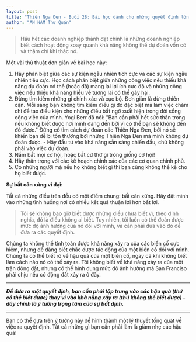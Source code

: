 ```yaml
---
layout: post
title: "Thiên Nga Đen - Buổi 28: Bài học dành cho những quyết định lớn và quan trọng: Bạn thật sự có thể tận dụng được vấn đề của việc dự đoán và sự kiêu ngạo trí thức!"
author: "AN NAM Thư Quán"
---
```


> Hầu hết các doanh nghiệp thành đạt chính là những doanh nghiệp biết cách hoạt động xoay quanh khả năng không thể dự đoán vốn có và thậm chí khi thác nó.

Một vài thủ thuật đơn giản về bài học này:

1. Hãy phân biệt giữa các sự kiện ngẫu nhiên tích cực và các sự kiện ngẫu nhiên tiêu cực. Học cách phân biệt giữa những công việc nếu thiếu khả năng dự đoán có thể (hoặc đã) mang lại lợi ích cực độ và những công việc nếu thiếu khả năng hiểu về tương lai có thể gây hại.
2. Đừng tìm kiếm những gì chính xác và cục bộ. Đơn giản là đừng thiển cận. Mỗi sáng bạn không tìm kiếm điều gì đó đặc biệt mà làm việc chăm chỉ để tạo điều kiện cho những điều bất ngờ xuất hiện trong đời sống công việc của mình. Yogi Berr đã nói: "Bạn cần phải hết sức thận trọng nếu không biết được nơi mình đang đến bởi vì có thể bạn sẽ không đến đó được." Đừng cố tìm cách dự đoán các Thiên Nga Đen, bởi nó sẽ khiến bạn dễ bị tổn thương bởi những Thiên Nga Đen mà mình không dự đoán được. - Hãy đầu tư vào khả năng sẵn sàng chiến đấu, chứ không phải vào việc dự đoán.
3. Nắm bắt mọi cơ hội, hoặc bất cứ thứ gì trông giống cơ hội!
4. Hãy thận trọng với các kế hoạch chính xác của các cơ quan chính phủ.
5. Có những người mà nếu họ không biết gì thì bạn cũng không thể kể cho họ biết được.

**Sự bất cân xứng vĩ đại:**

Tất cả những điều trên đều có một điểm chung: bất cân xứng. Hãy đặt mình vào những tình huống nơi có nhiều kết quả thuận lợi hơn bất lợi.

> Tôi sẽ không bao giờ biết được những điều chưa biết vì, theo định nghĩa, đó là điều không ai biết. Tuy nhiên, tôi luôn có thể đoán được mức độ ảnh hưởng của nó đối với mình, và cần phải dựa vào đó để đưa ra các quyết định.

Chúng ta không thể tính toán được khả năng xảy ra của các biến cố cực hiếm, nhưng dễ dàng biết chắc được tác động của một biến cố đối với mình. Chúng ta có thể biết rõ về hậu quả của một biến cố, ngay cả khi không biết làm cách nào nó có thể xảy ra. Tôi không biết về khả năng xảy ra của một trận động đất, nhưng có thể hình dung mức độ ảnh hưởng mà San Franciso phải chịu nếu có động đất xảy ra ở đây.

***
***Để đưa ra một quyết định, bạn cần phải tập trung vào các hậu quả (thứ có thể biết được) thay vì vào khả năng xảy ra (thứ không thể biết được) - đây chính là ý tưởng trọng tâm của sự bất định.***
***

Bạn có thể dựa trên ý tưởng này để hình thành một lý thuyết tổng quát về việc ra quyết định. Tất cả những gì bạn cần phải làm là giảm nhẹ các hậu quả!


